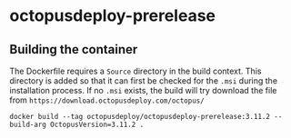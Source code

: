 # octopusdeploy-prerelease

## Building the container
The Dockerfile requires a `Source` directory in the build context. This directory is added so that it can first be checked for the `.msi` during the installation process. If no `.msi` exists, the build will try download the file from `https://download.octopusdeploy.com/octopus/`

```
docker build --tag octopusdeploy/octopusdeploy-prerelease:3.11.2 --build-arg OctopusVersion=3.11.2 .
```
